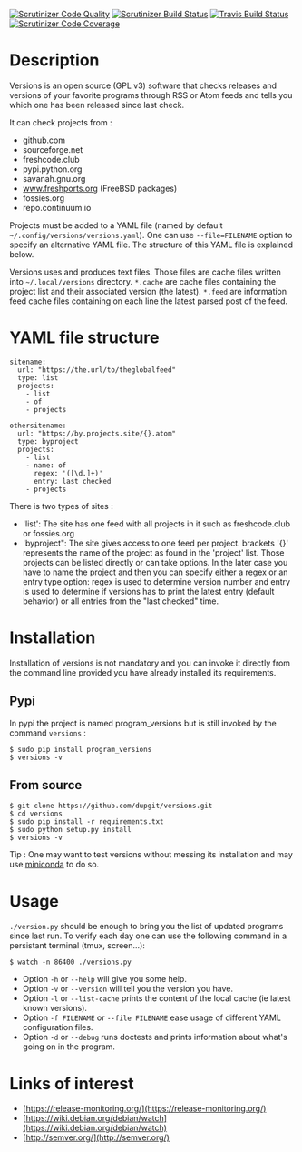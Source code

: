 [![Scrutinizer Code Quality](https://scrutinizer-ci.com/g/dupgit/versions/badges/quality-score.png?b=master)](https://scrutinizer-ci.com/g/dupgit/versions/?branch=master)
[![Scrutinizer Build Status](https://scrutinizer-ci.com/g/dupgit/versions/badges/build.png?b=master)](https://scrutinizer-ci.com/g/dupgit/versions/build-status/master)
[![Travis Build Status](https://travis-ci.org/dupgit/versions.svg?branch=master)](https://travis-ci.org/dupgit/versions)
[![Scrutinizer Code Coverage](https://scrutinizer-ci.com/g/dupgit/versions/badges/coverage.png?b=master)](https://scrutinizer-ci.com/g/dupgit/versions/?branch=master)

# Description

Versions is an open source (GPL v3) software that checks releases and
versions of your favorite programs through RSS or Atom feeds and tells
you which one has been released since last check.

It can check projects from :
* github.com
* sourceforge.net
* freshcode.club
* pypi.python.org
* savanah.gnu.org
* www.freshports.org (FreeBSD packages)
* fossies.org
* repo.continuum.io

Projects must be added to a YAML file (named by default
`~/.config/versions/versions.yaml`). One can use `--file=FILENAME`
option to specify an alternative YAML file. The structure of this
YAML file is explained below.

Versions uses and produces text files. Those files are cache files
written into `~/.local/versions` directory. `*.cache` are cache
files containing the project list and their associated version (the latest).
`*.feed` are information feed cache files containing on each line
the latest parsed post of the feed.


# YAML file structure

```
sitename:
  url: "https://the.url/to/theglobalfeed"
  type: list
  projects:
    - list
    - of
    - projects

othersitename:
  url: "https://by.projects.site/{}.atom"
  type: byproject
  projects:
    - list
    - name: of
      regex: '([\d.]+)'
      entry: last checked
    - projects
```

There is two types of sites : 
    
* 'list': The site has one feed with all projects in it such as
   freshcode.club or fossies.org
* 'byproject": The site gives access to one feed per project.
   brackets '{}' represents the name of the project as found in
   the 'project' list. Those projects can be listed directly or
   can take options. In the later case you have to name the
   project and then you can specify either a regex or an entry
   type option: regex is used to determine version number and
   entry is used to determine if versions has to print the latest
   entry (default behavior) or all entries from the "last checked"
   time.


# Installation

Installation of versions is not mandatory and you can invoke it 
directly from the command line provided you have already installed 
its requirements.

## Pypi

In pypi the project is named program_versions but is still invoked
by the command `versions` :

```
$ sudo pip install program_versions
$ versions -v
```

## From source

```
$ git clone https://github.com/dupgit/versions.git
$ cd versions
$ sudo pip install -r requirements.txt
$ sudo python setup.py install
$ versions -v
```

Tip : One may want to test versions without messing its installation and
      may use [miniconda](https://conda.io/miniconda.html) to do so.


# Usage

`./version.py` should be enough to bring you the list of updated
programs since last run. To verify each day one can use the following
command in a persistant terminal (tmux, screen…):

```
$ watch -n 86400 ./versions.py
```

* Option `-h` or `--help` will give you some help.
* Option `-v` or `--version` will tell you the version you have.
* Option `-l` or `--list-cache` prints the content of the local cache 
  (ie latest known versions).
* Option `-f FILENAME` or `--file FILENAME` ease usage of different
  YAML configuration files.
* Option `-d` or `--debug` runs doctests and prints information about
  what's going on in the program.


# Links of interest

* [https://release-monitoring.org/](https://release-monitoring.org/)
* [https://wiki.debian.org/debian/watch](https://wiki.debian.org/debian/watch)
* [http://semver.org/](http://semver.org/)
